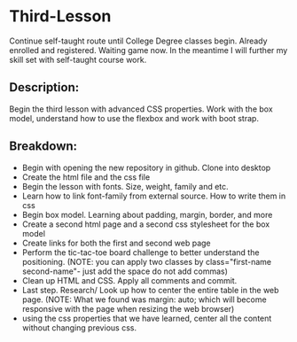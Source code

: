 # Third-Lesson
Continue self-taught route until College Degree classes begin. Already enrolled and registered. Waiting game now. In the meantime I will further my skill set with self-taught course work.

## Description:
Begin the third lesson with advanced CSS properties. Work with the box model, understand how to use the flexbox and work with boot strap. 

## Breakdown:

* Begin with opening the new repository in github. Clone into desktop
* Create the html file and the css file
* Begin the lesson with fonts. Size, weight, family and etc.
* Learn how to link font-family from external source. How to write them in css
* Begin box model. Learning about padding, margin, border, and more
* Create a second html page and a second css stylesheet for the box model
* Create links for both the first and second web page
* Perform the tic-tac-toe board challenge to better understand the positioning. (NOTE: you can apply two classes by class="first-name second-name"- just add the space do not add commas)
* Clean up HTML and CSS. Apply all comments and commit. 
* Last step. Research/ Look up how to center the entire table in the web page. (NOTE: What we found was margin: auto; which will become responsive with the page when resizing the web browser)
* using the css properties that we have learned, center all the content without changing previous css. 